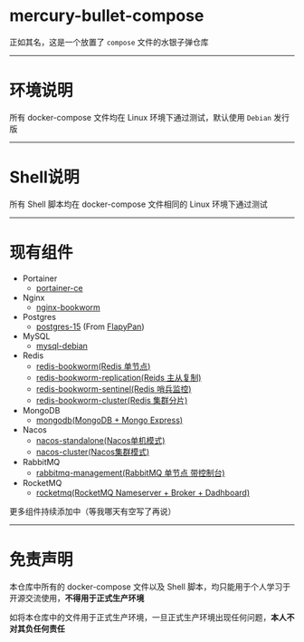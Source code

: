 # mercury-bullet-compose

正如其名，这是一个放置了 `compose` 文件的水银子弹仓库

-------

# 环境说明

所有 docker-compose 文件均在 Linux 环境下通过测试，默认使用 `Debian` 发行版

------

# Shell说明

所有 Shell 脚本均在 docker-compose 文件相同的 Linux 环境下通过测试

------

# 现有组件

- Portainer
  - [portainer-ce](./portainer-ce/README.md)
- Nginx
  - [nginx-bookworm](./nginx-bookworm/README.md)
- Postgres
  - [postgres-15](./postgres-15/README.md) (From [FlapyPan](https://github.com/FlapyPan))
- MySQL
  - [mysql-debian](./mysql-debian/README.md)
- Redis
  - [redis-bookworm(Redis 单节点)](./redis-bookworm/README.md)
  - [redis-bookworm-replication(Reids 主从复制)](./redis-bookworm-replication/README.md)
  - [redis-bookworm-sentinel(Redis 哨兵监控)](./redis-bookworm-sentinel/README.md)
  - [redis-bookworm-cluster(Redis 集群分片)](./redis-bookworm-cluster/README.md)
- MongoDB
  - [mongodb(MongoDB + Mongo Express)](./mongodb/README.md)
- Nacos
  - [nacos-standalone(Nacos单机模式)](./nacos-standalone/README.md)
  - [nacos-cluster(Nacos集群模式)](./nacos-cluster/README.md)
- RabbitMQ
  - [rabbitmq-management(RabbitMQ 单节点 带控制台)](./rabbitmq-management/README.md)
- RocketMQ
  - [rocketmq(RocketMQ Nameserver + Broker + Dadhboard)](./rocketmq/README.md)

更多组件持续添加中（等我哪天有空写了再说）

------

# 免责声明

本仓库中所有的 docker-compose 文件以及 Shell 脚本，均只能用于个人学习于开源交流使用，**不得用于正式生产环境**

如将本仓库中的文件用于正式生产环境，一旦正式生产环境出现任何问题，**本人不对其负任何责任**
